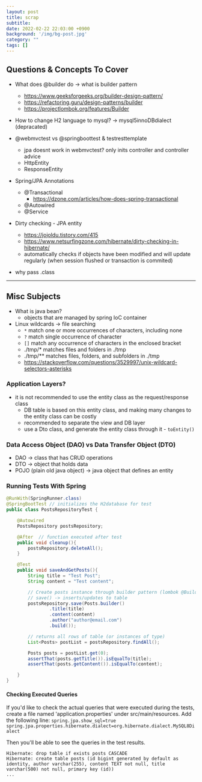 ```yaml
---
layout: post
title: scrap
subtitle: 
date: 2022-02-22 22:03:00 +0900
background: '/img/bg-post.jpg'
category: ""
tags: []
---
```


## Questions & Concepts To Cover
* What does @builder do -> what is builder pattern
    * https://www.geeksforgeeks.org/builder-design-pattern/
    * https://refactoring.guru/design-patterns/builder
    * https://projectlombok.org/features/Builder

* How to change H2 language to mysql? -> mysql5innoDBdialect (depracated)

* @webmvctest vs @springboottest & testresttemplate
    * jpa doesnt work in webmvctest? only inits controller and controller advice
    * HttpEntity
    * ResponseEntity

* Spring/JPA Annotations 
    * @Transactional
        * https://dzone.com/articles/how-does-spring-transactional
    * @Autowired
    * @Service

* Dirty checking - JPA entity
    * https://jojoldu.tistory.com/415
    * https://www.netsurfingzone.com/hibernate/dirty-checking-in-hibernate/
    * automatically checks if objects have been modified and will update regularly (when session flushed or transaction is commited)

* why pass .class


---
## Misc Subjects
* What is java bean?
    * objects that are managed by spring IoC container
* Linux wildcards -> file searching
    * `*` match one or more occurrences of characters, including none
    * `?` match single occurrence of character
    * `[]` match any occurrence of characters in the enclosed bracket
    * ./tmp/* matches files and folders in ./tmp
    * ./tmp/** matches files, folders, and subfolders in ./tmp
    * https://stackoverflow.com/questions/3529997/unix-wildcard-selectors-asterisks
    
### Application Layers?
* it is not recommended to use the entity class as the request/response class
    * DB table is based on this entity class, and making many changes to the entity class can be costly
    * recommended to separate the view and DB layer
    * use a Dto class, and generate the entity class through it - `toEntity()`


### Data Access Object (DAO) vs Data Transfer Object (DTO)
* DAO -> class that has CRUD operations
* DTO -> object that holds data
* POJO (plain old java object) -> java object that defines an entity

### Running Tests With Spring
```java
@RunWith(SpringRunner.class)
@SpringBootTest // initializes the H2database for test
public class PostsRepositoryTest {

    @Autowired
    PostsRepository postsRepository;

    @After  // function executed after test
    public void cleanup(){
        postsRepository.deleteAll();
    }

    @Test
    public void saveAndGetPosts(){
        String title = "Test Post";
        String content = "Test content";

        // Create posts instance through builder pattern (lombok @Builder)
        // save() -> inserts/updates to table
        postsRepository.save(Posts.builder()
                .title(title)
                .content(content)
                .author("author@email.com")
                .build());

        // returns all rows of table (or instances of type)
        List<Posts> postList = postsRepository.findAll();

        Posts posts = postList.get(0);
        assertThat(posts.getTitle()).isEqualTo(title);
        assertThat(posts.getContent()).isEqualTo(content);

    }
}
```

#### Checking Executed Queries
If you'd like to check the actual queries that were executed during the tests, create a file named 'application.properties' under src/main/resources.
Add the following line:
`spring.jpa.show_sql=true`
`spring.jpa.properties.hibernate.dialect=org.hibernate.dialect.MySQL8Dialect`

Then you'll be able to see the queries in the test results.
```shell
Hibernate: drop table if exists posts CASCADE 
Hibernate: create table posts (id bigint generated by default as identity, author varchar(255), content TEXT not null, title varchar(500) not null, primary key (id))
...
```


